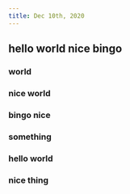 ```yaml
---
title: Dec 10th, 2020
---
```


## hello world nice bingo
### world
### nice world
### bingo nice
### something
### hello world
### nice thing
